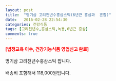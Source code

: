 ```yaml
---
layout: post
title:  "명기삼 고려천년수홍삼스틱(6년근 홍삼과  혼합)"
date:   2016-02-28 22:54:30
categories: 건강식품
tags: [고려천년수,홍삼스틱,녹용,6년근 홍삼]
comments: true
---
```


<strong><span style="color: rgb(255, 0, 0);">[법정교육 이수, 건강기능식품 영업신고 완료]</span></strong>
<br><br>
명기삼 고려천년수홍삼스틱 팝니다.
<br><br>
배송비 포함해서 118,000원입니다.
<br>
<br>
<img class="image" src="https://2.bp.blogspot.com/-QnPDjYrnkjo/W_Tl8gCw8wI/AAAAAAAAA1E/4A_KVQ11_i0IHFA3phlI9H0tvV0VN6KlwCLcBGAs/s320/2352346.jpg" alt=""/>
<br>
<br>
<img class="image" src="http://www.nbbang.co.kr/data/webedit/20180802175018_xwljiblm.jpg" alt=""/>  